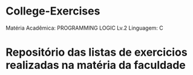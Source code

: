 # College-Exercises
Matéria Acadêmica: PROGRAMMING LOGIC Lv.2
Linguagem: C

# Repositório das listas de exercicios realizadas na matéria da faculdade
